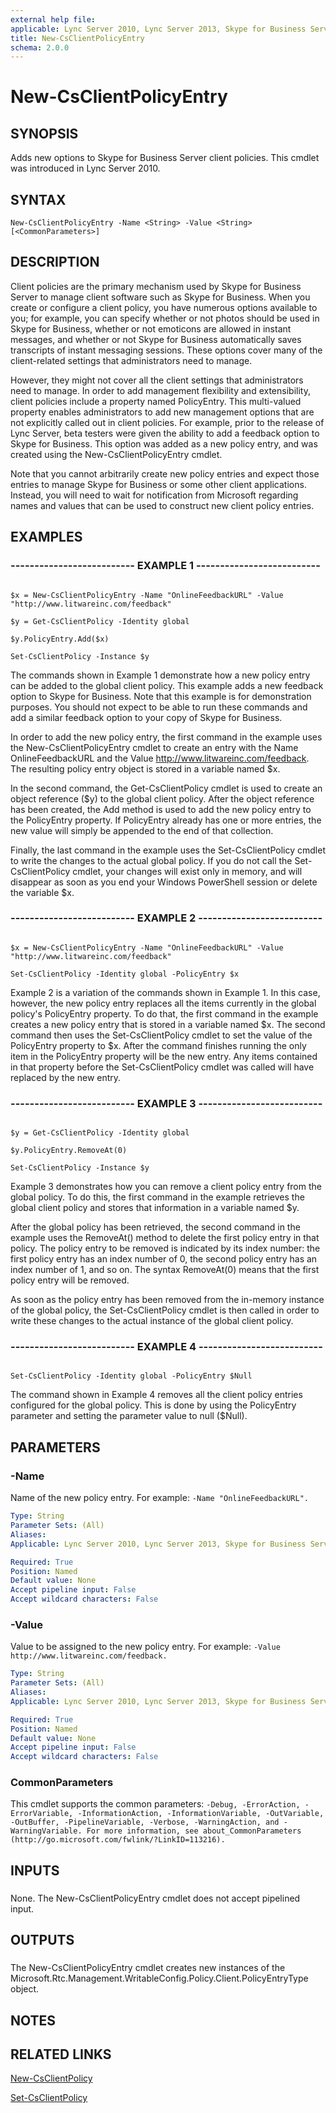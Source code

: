 ```yaml
---
external help file: 
applicable: Lync Server 2010, Lync Server 2013, Skype for Business Server 2015, Skype for Business Server 2019
title: New-CsClientPolicyEntry
schema: 2.0.0
---
```


# New-CsClientPolicyEntry

## SYNOPSIS
Adds new options to Skype for Business Server client policies.
This cmdlet was introduced in Lync Server 2010.



## SYNTAX

```
New-CsClientPolicyEntry -Name <String> -Value <String> [<CommonParameters>]
```

## DESCRIPTION

Client policies are the primary mechanism used by Skype for Business Server to manage client software such as Skype for Business.
When you create or configure a client policy, you have numerous options available to you; for example, you can specify whether or not photos should be used in Skype for Business, whether or not emoticons are allowed in instant messages, and whether or not Skype for Business automatically saves transcripts of instant messaging sessions.
These options cover many of the client-related settings that administrators need to manage.

However, they might not cover all the client settings that administrators need to manage.
In order to add management flexibility and extensibility, client policies include a property named PolicyEntry.
This multi-valued property enables administrators to add new management options that are not explicitly called out in client policies.
For example, prior to the release of Lync Server, beta testers were given the ability to add a feedback option to Skype for Business.
This option was added as a new policy entry, and was created using the New-CsClientPolicyEntry cmdlet.

Note that you cannot arbitrarily create new policy entries and expect those entries to manage Skype for Business or some other client applications.
Instead, you will need to wait for notification from Microsoft regarding names and values that can be used to construct new client policy entries.



## EXAMPLES

### -------------------------- EXAMPLE 1 -------------------------- 
```

$x = New-CsClientPolicyEntry -Name "OnlineFeedbackURL" -Value "http://www.litwareinc.com/feedback"

$y = Get-CsClientPolicy -Identity global

$y.PolicyEntry.Add($x)

Set-CsClientPolicy -Instance $y
```

The commands shown in Example 1 demonstrate how a new policy entry can be added to the global client policy.
This example adds a new feedback option to Skype for Business.
Note that this example is for demonstration purposes.
You should not expect to be able to run these commands and add a similar feedback option to your copy of Skype for Business.

In order to add the new policy entry, the first command in the example uses the New-CsClientPolicyEntry cmdlet to create an entry with the Name OnlineFeedbackURL and the Value http://www.litwareinc.com/feedback.
The resulting policy entry object is stored in a variable named $x.

In the second command, the Get-CsClientPolicy cmdlet is used to create an object reference ($y) to the global client policy.
After the object reference has been created, the Add method is used to add the new policy entry to the PolicyEntry property.
If PolicyEntry already has one or more entries, the new value will simply be appended to the end of that collection.

Finally, the last command in the example uses the Set-CsClientPolicy cmdlet to write the changes to the actual global policy.
If you do not call the Set-CsClientPolicy cmdlet, your changes will exist only in memory, and will disappear as soon as you end your Windows PowerShell session or delete the variable $x.


### -------------------------- EXAMPLE 2 -------------------------- 
```

$x = New-CsClientPolicyEntry -Name "OnlineFeedbackURL" -Value "http://www.litwareinc.com/feedback"

Set-CsClientPolicy -Identity global -PolicyEntry $x
```

Example 2 is a variation of the commands shown in Example 1.
In this case, however, the new policy entry replaces all the items currently in the global policy's PolicyEntry property.
To do that, the first command in the example creates a new policy entry that is stored in a variable named $x.
The second command then uses the Set-CsClientPolicy cmdlet to set the value of the PolicyEntry property to $x.
After the command finishes running the only item in the PolicyEntry property will be the new entry.
Any items contained in that property before the Set-CsClientPolicy cmdlet was called will have replaced by the new entry.


### -------------------------- EXAMPLE 3 -------------------------- 
```

$y = Get-CsClientPolicy -Identity global

$y.PolicyEntry.RemoveAt(0)

Set-CsClientPolicy -Instance $y
```

Example 3 demonstrates how you can remove a client policy entry from the global policy.
To do this, the first command in the example retrieves the global client policy and stores that information in a variable named $y.

After the global policy has been retrieved, the second command in the example uses the RemoveAt() method to delete the first policy entry in that policy.
The policy entry to be removed is indicated by its index number: the first policy entry has an index number of 0, the second policy entry has an index number of 1, and so on.
The syntax RemoveAt(0) means that the first policy entry will be removed.

As soon as the policy entry has been removed from the in-memory instance of the global policy, the Set-CsClientPolicy cmdlet is then called in order to write these changes to the actual instance of the global client policy.


### -------------------------- EXAMPLE 4 -------------------------- 
```

Set-CsClientPolicy -Identity global -PolicyEntry $Null
```

The command shown in Example 4 removes all the client policy entries configured for the global policy.
This is done by using the PolicyEntry parameter and setting the parameter value to null ($Null).


## PARAMETERS

### -Name
Name of the new policy entry.
For example: `-Name "OnlineFeedbackURL".`

```yaml
Type: String
Parameter Sets: (All)
Aliases: 
Applicable: Lync Server 2010, Lync Server 2013, Skype for Business Server 2015, Skype for Business Server 2019

Required: True
Position: Named
Default value: None
Accept pipeline input: False
Accept wildcard characters: False
```

### -Value
Value to be assigned to the new policy entry.
For example: `-Value http://www.litwareinc.com/feedback.`

```yaml
Type: String
Parameter Sets: (All)
Aliases: 
Applicable: Lync Server 2010, Lync Server 2013, Skype for Business Server 2015, Skype for Business Server 2019

Required: True
Position: Named
Default value: None
Accept pipeline input: False
Accept wildcard characters: False
```

### CommonParameters
This cmdlet supports the common parameters: `-Debug, -ErrorAction, -ErrorVariable, -InformationAction, -InformationVariable, -OutVariable, -OutBuffer, -PipelineVariable, -Verbose, -WarningAction, and -WarningVariable. For more information, see about_CommonParameters (http://go.microsoft.com/fwlink/?LinkID=113216).`

## INPUTS

###  
None.
The New-CsClientPolicyEntry cmdlet does not accept pipelined input.

## OUTPUTS

###  
The New-CsClientPolicyEntry cmdlet creates new instances of the Microsoft.Rtc.Management.WritableConfig.Policy.Client.PolicyEntryType object.

## NOTES

## RELATED LINKS

[New-CsClientPolicy](New-CsClientPolicy.md)

[Set-CsClientPolicy](Set-CsClientPolicy.md)

